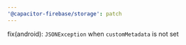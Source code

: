 ```yaml
---
'@capacitor-firebase/storage': patch
---
```


fix(android): `JSONException` when `customMetadata` is not set
